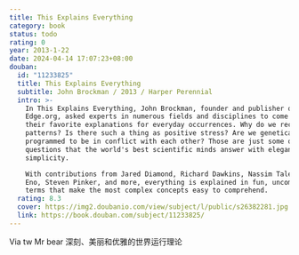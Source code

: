 ```yaml
---
title: This Explains Everything
category: book
status: todo
rating: 0
year: 2013-1-22
date: 2024-04-14 17:07:23+08:00
douban:
  id: "11233825"
  title: This Explains Everything
  subtitle: John Brockman / 2013 / Harper Perennial
  intro: >-
    In This Explains Everything, John Brockman, founder and publisher of
    Edge.org, asked experts in numerous fields and disciplines to come up with
    their favorite explanations for everyday occurrences. Why do we recognize
    patterns? Is there such a thing as positive stress? Are we genetically
    programmed to be in conflict with each other? Those are just some of the 150
    questions that the world's best scientific minds answer with elegant
    simplicity.

    With contributions from Jared Diamond, Richard Dawkins, Nassim Taleb, Brian
    Eno, Steven Pinker, and more, everything is explained in fun, uncomplicated
    terms that make the most complex concepts easy to comprehend.
  rating: 8.3
  cover: https://img2.doubanio.com/view/subject/l/public/s26382281.jpg
  link: https://book.douban.com/subject/11233825/
---
```


Via tw Mr bear 深刻、美丽和优雅的世界运行理论

